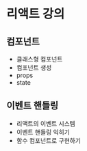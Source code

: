 # 리액트 강의

## 컴포넌트 
- 클래스형 컴포넌트 
- 컴포넌트 생성 
- props
- state

## 이벤트 핸들링 
- 리액트의 이벤트 시스템
- 이벤트 핸들링 익히기
- 함수 컴포넌트로 구현하기 